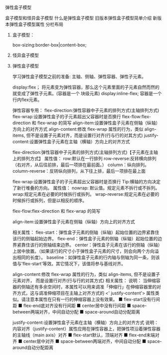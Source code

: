 弹性盒子模型

盒子模型和怪异盒子模型
什么是弹性盒子模型
旧版本弹性盒子模型简单介绍
新版本弹性盒子模型属性
分栏布局

1. 盒子模型：

	box-sizing:border-box|content-box;
	
2. 怪异盒子模型


3. 弹性盒子模型 
	
	学习弹性盒子模型之前的准备:
		主轴、侧轴、弹性容器、弹性子元素。
		
	display:flex；
		将元素变为弹性容器，那么这个元素里面的子元素自然而然的就变成了弹性子元素。(容器是一个
		块级元素)
	display:inline-flex;
		容器是一个行内flex元素。
	
	
	
	弹性容器专用：
	flex-direction:弹性容器中子元素的排列方式(主轴排列方式)
    flex-wrap:设置弹性盒子的子元素超出父容器时是否换行
    flex-flow:flex-direction 和 flex-wrap 的简写
    align-item:设置弹性盒子元素在侧轴（纵轴）方向上的对齐方式
    align-content:修改 flex-wrap 属性的行为，类似 align-items, 但不是设置子元素对齐，而是设置行对齐(行与行的对其方式)
    justify-content:设置弹性盒子元素在主轴（横轴）方向上的对齐方式
	
	
	flex-direction:弹性容器中子元素的排列方式(主轴排列方式)【子元素在主轴上的排列方式】
		属性值：
            row:默认在一行排列
            row-reverse:反转横向排列（右对齐，从后往前排，最后一项排在最前面。）
            column：纵向排列。
            column-reverse：反转纵向排列，从下往上排，最后一项排在最上面
	
	flex-wrap:设置弹性盒子的子元素超出父容器时是否换行 
		Tip:横轴的方向决定了新行堆叠的方向。
        属性值：
            nowrap: 默认值。规定元素不拆行或不拆列。
            wrap:规定元素在必要的时候拆行或拆列。
            wrap-reverse:规定元素在必要的时候拆行或拆列，但是以相反的顺序。
	
	flex-flow:flex-direction 和 flex-wrap 的简写
	
	
	
	align-item:设置弹性盒子元素在侧轴（纵轴）方向上的对齐方式
	
	相关属性：
        flex-start：弹性盒子元素的侧轴（纵轴）起始位置的边界紧靠住该行的侧轴起始边界。
        flex-end：弹性盒子元素的侧轴（纵轴）起始位置的边界紧靠住该行的侧轴结束边界。
        center：弹性盒子元素在该行的侧轴（纵轴）上居中放置。（如果该行的尺寸小于弹性盒子元素的尺寸，则会向两个方向溢出相同的长度）。
        baseline：如弹性盒子元素的行内轴与侧轴为同一条，则该值与'flex-start'等效。其它情况下，该值将参与基线对齐。

		
	align-content:修改 flex-wrap 属性的行为，类似 align-items, 但不是设置子元素对齐，
			而是设置行对齐(行与行的对其方式)
			 相关属性：
		说明：
		当伸缩容器的侧轴还有多余空间时，本属性可以用来调准「伸缩行」在伸缩容器里的对齐方式，这与调准伸缩项目在主轴上对齐方式的 <' justify-content'> 属性类似。请注意本属性在只有一行的伸缩容器上没有效果。
		■ flex-start没有行间距
		■ flex-end底对齐没有行间距
		■ center居中没有行间距
		■ space-between两端对齐，中间自动分配
		■ space-around自动分配距离
		
	justify-content:设置弹性盒子元素在主轴（横轴）方向上的对齐方式
		说明：
        内容对齐（justify-content）属性应用在弹性容器上，把弹性项沿着弹性容器的主轴线（main axis）对齐
        ■ flex-start默认，顶端对齐
        ■ flex-end末端对齐
        ■ center居中对齐
        ■ space-between两端对齐，中间自动分配
        ■ space-around自动分配距离